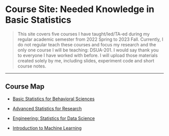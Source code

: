 # Course Site: Needed Knowledge in Basic Statistics

>This site covers five courses I have taught/led/TA-ed during my regular academic semester from 2022 Spring to 2023 Fall. Currently, I do not regular teach these courses and focus my research and the only one course I will be teaching: DSUA-201. I would say thank you to everyone I have worked with before. I will upload those materials created solely by me, including slides, experiment code and short course notes.
<hr>

## Course Map

- [Basic Statistics for Behavioral Sciences](https://github.com/GostabMath/Courses/tree/main/PSYCH-10-Basic%20Stats)

- [Advanced Statistics for Research](https://github.com/GostabMath/Courses/tree/main/PSYCHUA11-Stats%20for%20Research)

- [Engineering: Statistics for Data Science](https://github.com/GostabMath/Courses/tree/main/MGGY-6193-Engineering%20Stats%20and%20Data%20Science)

- [Introduction to Machine Learning](https://github.com/GostabMath/Courses/tree/main/PSYCHGA2043-Introduction%20to%20ML)
